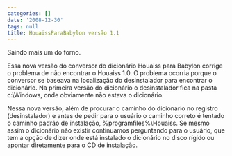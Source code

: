 ```yaml
---
categories: []
date: '2008-12-30'
tags: null
title: HouaissParaBabylon versão 1.1
---
```


Saindo mais um do forno.

Essa nova versão do conversor do dicionário Houaiss para Babylon corrige o problema de não encontrar o Houaiss 1.0. O problema ocorria porque o conversor se baseava na localização do desinstalador para encontrar o dicionário. Na primeira versão do dicionário o desinstalador fica na pasta c:\Windows, onde obviamente não estava o dicionário.

Nessa nova versão, além de procurar o caminho do dicionário no registro (desinstalador) e antes de pedir para o usuário o caminho correto é tentado o caminho padrão de instalação, %programfiles%\Houaiss. Se mesmo assim o dicionário não existir continuamos perguntando para o usuário, que tem a opção de dizer onde está instalado o dicionário no disco rígido ou apontar diretamente para o CD de instalação.